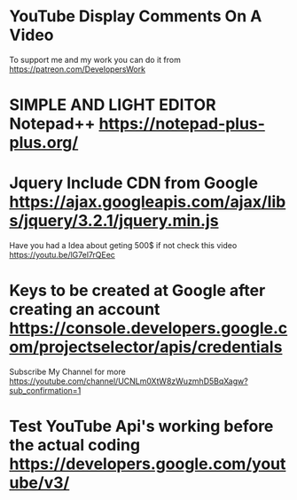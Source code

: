 # YouTube Display Comments On A Video

To support me and my work you can do it from https://patreon.com/DevelopersWork

# SIMPLE AND LIGHT EDITOR Notepad++ https://notepad-plus-plus.org/

# Jquery Include CDN from Google https://ajax.googleapis.com/ajax/libs/jquery/3.2.1/jquery.min.js

 Have you had a Idea about geting 500$ if not check this video https://youtu.be/lG7el7rQEec

# Keys to be created at Google after creating an account https://console.developers.google.com/projectselector/apis/credentials

Subscribe My Channel for more https://youtube.com/channel/UCNLm0XtW8zWuzmhD5BqXagw?sub_confirmation=1

# Test YouTube Api's working before the actual coding https://developers.google.com/youtube/v3/
